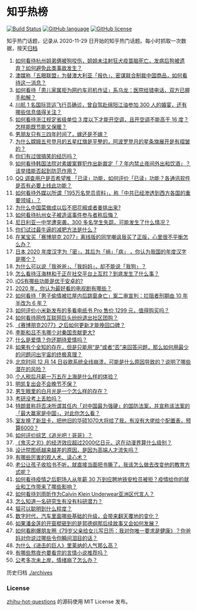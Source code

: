 # 知乎热榜
[![Build Status](https://github.com/ToWeLong/zhihu-hot-questions/workflows/CI/badge.svg)](https://github.com/ToWeLong/zhihu-hot-questions/actions)
[![GitHub language](https://img.shields.io/badge/language-golang-orange.svg)](https://golang.org/)
[![GitHub license](https://img.shields.io/github/license/ToWeLong/zhihu-hot-questions)](https://github.com/ToWeLong/zhihu-hot-questions/blob/main/LICENSE)

知乎热门话题，记录从 2020-11-29 日开始的知乎热门话题。每小时抓取一次数据，按天[归档](./archives)

<!-- BEGIN -->

1. [如何看待杭州姐弟俩被狗咬伤，姐姐未注射狂犬疫苗脑死亡，发病后狗被遗弃？如何避免此类事故发生？](https://www.zhihu.com/question/434831161)
1. [澳媒称「五眼联盟」为替澳大利亚「报仇」，密谋联合制裁中国商品，如何看待这一消息？](https://www.zhihu.com/question/434846178)
1. [如何看待「患儿家属拒为网约车司机作证」系乌龙：医院给错电话，双方已握手和解？](https://www.zhihu.com/question/434960669)
1. [川航 1 名国际货运飞行员确诊，曾自驾赴绵阳江油参加 300 人的婚宴，还有哪些信息值得关注？](https://www.zhihu.com/question/434918132)
1. [如何看待浙江规定省级单位 3 度以下才能开空调，且开空调不能高于 16 度？怎样能既节能又保暖？](https://www.zhihu.com/question/434854787)
1. [男朋友只有三四年时间了，嫁还是不嫁？](https://www.zhihu.com/question/434730359)
1. [为什么嫦娥五号登月的五星红旗是平整的，阿波罗登月的星条旗展开是有褶皱的？](https://www.zhihu.com/question/433510446)
1. [你们有过很搞笑的经历吗？](https://www.zhihu.com/question/374540705)
1. [如何看待韩国法院对素媛案罪犯作出新裁定「 7 年内禁止夜间外出和饮酒」？该举措能否起到防范作用？](https://www.zhihu.com/question/434907061)
1. [QQ  调查用户是否希望推 「已读」功能，如何评价「已读」功能？各通讯软件是否有必要上线此功能？](https://www.zhihu.com/question/434876571)
1. [如何看待外媒以所谓「195万名党员资料」，称「中共已经渗透到西方各国的重要领域」？](https://www.zhihu.com/question/434937513)
1. [为什么中国菜做成以后不把花椒或者姜挑出来?](https://www.zhihu.com/question/429794144)
1. [如何看待杭州女子被造谣事件参与者称后悔？](https://www.zhihu.com/question/434901364)
1. [尼日利亚一中学遭突袭，300 多名学生失踪，可能发生了什么情况？](https://www.zhihu.com/question/434745768)
1. [你们试过最牛逼的减肥方法是什么 ?](https://www.zhihu.com/question/357332126)
1. [在某宝买「赛博朋克 2077」离线版的同学嘲讽我买了正版，心里很不平衡怎么办？](https://www.zhihu.com/question/434417819)
1. [日本 2020 年度汉字为「密」，其后为「祸」「病」 ，你认为我国的年度汉字是哪个？](https://www.zhihu.com/question/434894056)
1. [为什么可以说「我爸爸」、「我妈妈」，却不能说「我狗」？](https://www.zhihu.com/question/60595525)
1. [怎么看待汪海林和于正在社交平台上互怼？到底发生了什么事？](https://www.zhihu.com/question/434797900)
1. [iOS有哪些功能是优于安卓的?](https://www.zhihu.com/question/378855173)
1. [2020 年，你认为最好看的电视剧有哪些？](https://www.zhihu.com/question/433710194)
1. [如何看待「男子偷情被拦屋内后跳窗身亡」案二审宣判：拦阻者刑期由 10 年半改为 6 年？](https://www.zhihu.com/question/434911247)
1. [如何评价小米新发布的多看电纸书 Pro 售价 1299 元，值得购买吗？](https://www.zhihu.com/question/434910059)
1. [如何看待网传互联网巨头纷纷退出社区团购？](https://www.zhihu.com/question/434473128)
1. [《赛博朋克2077》之后如何更新才能挽回口碑？](https://www.zhihu.com/question/434839363)
1. [李斯和吕不韦哪个对秦国贡献更大?](https://www.zhihu.com/question/433526527)
1. [什么是爱情？你还期待爱情吗？](https://www.zhihu.com/question/314617726)
1. [如果有个全知的存在，但是只能用“是”或者“否”来回答问题，那么如何用最少的问题问出宇宙的终极真理？](https://www.zhihu.com/question/434765329)
1. [北京时间 12 月 14 日谷歌系统全线崩溃，可能是什么原因导致的？说明了哪些潜在的风险？](https://www.zhihu.com/question/434840426)
1. [个人税后月薪一万五在上海是什么样的体验？](https://www.zhihu.com/question/277693876)
1. [明凯复出会不会晚节不保？](https://www.zhihu.com/question/434830110)
1. [男生眼里的白月光是一个怎么样的存在？](https://www.zhihu.com/question/277228908)
1. [考研没考上丢脸吗？](https://www.zhihu.com/question/422623666)
1. [特朗普称将否决所谓其任内「对中国最为强硬」的国防法案，并宣称该法案的「最大赢家是中国」，对此你怎么看？](https://www.zhihu.com/question/434829648)
1. [室友换了新显卡，把他旧的华硕1070大将给了我，有没有大佬给个配置表，预算6000？](https://www.zhihu.com/question/434563943)
1. [如何评价综艺《追光吧！哥哥》？](https://www.zhihu.com/question/430985170)
1. [《鬼灭之刃》的经济效应超过2000亿日元，这在动漫界算什么级别？](https://www.zhihu.com/question/434179882)
1. [设计院图纸越来越差的原因，是因为高端人才流失吗？](https://www.zhihu.com/question/433743163)
1. [有哪些厉害的观人术、读心术？](https://www.zhihu.com/question/263469269)
1. [老公让孩子收拾书不听，就直接当面把书撕了，我该怎么做去改变他的教育方式呢？](https://www.zhihu.com/question/433501630)
1. [如何看待疫情之后职场人从年薪 30 万到应聘地铁安检员被拒？疫情给你的就业和工作带来了哪些影响？](https://www.zhihu.com/question/434304527)
1. [如何看待刘雨昕作为Calvin Klein Underwear亚洲区代言人？](https://www.zhihu.com/question/434968538)
1. [怎么知道一名研究生有没有科研潜力？](https://www.zhihu.com/question/367370829)
1. [猫可以聪明到什么程度？](https://www.zhihu.com/question/264872184)
1. [数字时代，汽车里面哪些基础的升级，会带来翻天覆地的变化？](https://www.zhihu.com/question/433180403)
1. [如果潘金莲的开窗棍砸到的是郭德纲那后续故事又会如何发展？](https://www.zhihu.com/question/434665076)
1. [如何看刷爆朋友圈《79岁父亲给女儿写日历：我对你唯一要求是健康》？你爸妈对你说过哪些令你瞬间泪目的话？](https://www.zhihu.com/question/434771944)
1. [为什么《进击的巨人》里莱纳的人气那么高？](https://www.zhihu.com/question/433806648)
1. [有哪些熬夜也要看完的言情小说推荐吗？](https://www.zhihu.com/question/376391570)
1. [公考多次未上岸，情绪崩了怎么办？](https://www.zhihu.com/question/433611989)

<!-- END -->

历史归档 [./archives](./archives)


### License
[zhihu-hot-questions](https://github.com/towelong/zhihu-hot-questions) 的源码使用 MIT License 发布。